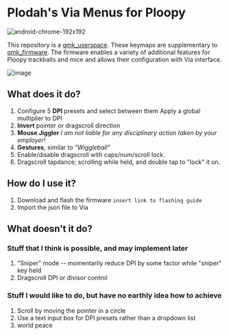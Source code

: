 # Plodah's Via Menus for Ploopy

![android-chrome-192x192](https://user-images.githubusercontent.com/1714072/222621960-ddfb8ee6-a486-4c66-8852-b204ba7c807b.png)


This repository is a [qmk_userspace](https://docs.qmk.fm/newbs_external_userspace). These keymaps are supplementary to [qmk_firmware](https://github.com/qmk/qmk_firmware).
The firmware enables a variety of additional features for Ploopy trackballs and mice and allows their configuration with Via interface.

![image](https://github.com/user-attachments/assets/e5b72bf5-0b04-4f57-8a35-5bbeeb1a6875)

## What does it do?
1. Configure 5 **DPI** presets and select between them
   Apply a global multiplier to DPI
2. **Invert** pointer or dragscroll direction
3. **Mouse Jiggler** _I am not liable for any disciplinary action taken by your employer!_
4. **Gestures**, similar to _"Wiggleball"_ 
5. Enable/disable dragscroll with caps/num/scroll lock.
6. Dragscroll tapdance; scrolling while held, and double tap to "lock" it on.

## How do I use it?
1. Download and flash the firmware `insert link to flashing guide`
2. Import the json file to Via

## What doesn't it do?
### Stuff that I think is possible, and may implement later
1. "Sniper" mode  -- momentarily reduce DPI by some factor while "sniper" key held
2. Dragscroll DPI or divisor control

### Stuff I would like to do, but have no earthly idea how to achieve
1. Scroll by moving the pointer in a circle 
2. Use a text input box for DPI presets rather than a dropdown list
3. world peace
